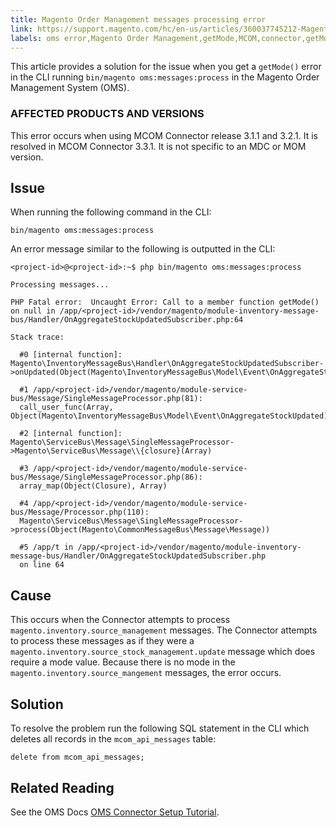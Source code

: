 ```yaml
---
title: Magento Order Management messages processing error
link: https://support.magento.com/hc/en-us/articles/360037745212-Magento-Order-Management-messages-processing-error
labels: oms error,Magento Order Management,getMode,MCOM,connector,getMode(),how to,3.1.1,3.2.0,3.3.0
---
```


This article provides a solution for the issue when you get a `` getMode() `` error in the CLI running `` bin/magento oms:messages:process `` in the Magento Order Management System (OMS).

### AFFECTED PRODUCTS AND VERSIONS

This error occurs when using MCOM Connector release 3.1.1 and 3.2.1. It is resolved in MCOM Connector 3.3.1. It is not specific to an MDC or MOM version.

## Issue

When running the following command in the CLI: 

`` bin/magento oms:messages:process ``

An error message similar to the following is outputted in the CLI:

<pre class="line-numbers"><code class="language-clike">&lt;project-id>@&lt;project-id>:~$ php bin/magento oms:messages:process

Processing messages...

PHP Fatal error:  Uncaught Error: Call to a member function getMode()
on null in /app/&lt;project-id>/vendor/magento/module-inventory-message-bus/Handler/OnAggregateStockUpdatedSubscriber.php:64

Stack trace:

  #0 [internal function]: Magento\InventoryMessageBus\Handler\OnAggregateStockUpdatedSubscriber->onUpdated(Object(Magento\InventoryMessageBus\Model\Event\OnAggregateStockUpdated))

  #1 /app/&lt;project-id>/vendor/magento/module-service-bus/Message/SingleMessageProcessor.php(81):
  call_user_func(Array, Object(Magento\InventoryMessageBus\Model\Event\OnAggregateStockUpdated))

  #2 [internal function]: Magento\ServiceBus\Message\SingleMessageProcessor->Magento\ServiceBus\Message\\{closure}(Array)

  #3 /app/&lt;project-id>/vendor/magento/module-service-bus/Message/SingleMessageProcessor.php(86):
  array_map(Object(Closure), Array)

  #4 /app/&lt;project-id>/vendor/magento/module-service-bus/Message/Processor.php(110):
  Magento\ServiceBus\Message\SingleMessageProcessor->process(Object(Magento\CommonMessageBus\Message\Message))

  #5 /app/t in /app/&lt;project-id>/vendor/magento/module-inventory-message-bus/Handler/OnAggregateStockUpdatedSubscriber.php
  on line 64</code></pre>

## Cause

This occurs when the Connector attempts to process `` magento.inventory.source_management `` messages. The Connector attempts to process these messages as if they were a `` magento.inventory.source_stock_management.update `` message which does require a mode value. Because there is no mode in the `` magento.inventory.source_mangement `` messages, the error occurs.

## Solution

To resolve the problem run the following SQL statement in the CLI which deletes all records in the `` mcom_api_messages `` table:

`` delete from mcom_api_messages; ``

## Related Reading

See the OMS Docs [OMS Connector Setup Tutorial](https://omsdocs.magento.com/en/integration/connector/setup-tutorial/).